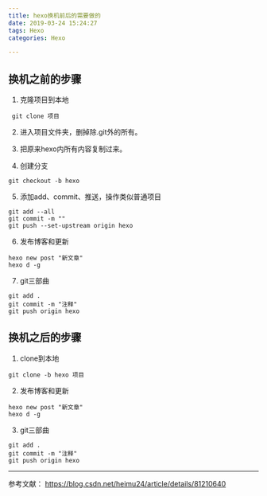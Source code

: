 ```yaml
---
title: hexo换机前后的需要做的
date: 2019-03-24 15:24:27
tags: Hexo
categories: Hexo

---
```


## 换机之前的步骤

1. 克隆项目到本地
```
 git clone 项目
```

2. 进入项目文件夹，删掉除.git外的所有。

3. 把原来hexo内所有内容复制过来。

4. 创建分支
```
git checkout -b hexo
```

5. 添加add、commit、推送，操作类似普通项目
```
git add --all
git commit -m ""
git push --set-upstream origin hexo
```

6. 发布博客和更新
```
hexo new post "新文章"
hexo d -g
```

7. git三部曲
```
git add . 
git commit -m "注释" 
git push origin hexo
```

## 换机之后的步骤

1. clone到本地
```
git clone -b hexo 项目
```

2. 发布博客和更新
```
hexo new post "新文章"
hexo d -g
```

3. git三部曲
```
git add . 
git commit -m "注释" 
git push origin hexo
```

---

参考文献： https://blog.csdn.net/heimu24/article/details/81210640
